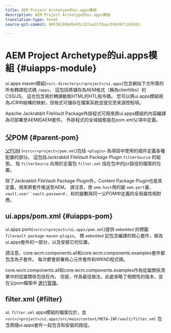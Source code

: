 ```yaml
---
title: AEM Project Archetype的ui.apps模組
description: AEM Project Archetype的ui.apps模組
translation-type: tm+mt
source-git-commit: 945381996db443c227aa31f0aacb963071165681

---
```



# AEM Project Archetype的ui.apps模組 {#uiapps-module}

ui.apps maven模組(`<src-directory>/<project>/ui.apps`)包含網站下方所需的所有轉譯程式碼 `/apps`。 這包括將儲存為AEM格式（稱為clientlibs）的CSS/JS。 這也包含用於轉譯動態HTML的HTL指令碼。 您可以將ui.apps模組視為JCR中結構的映射，但格式可儲存在檔案系統並提交至來源控制項。

Apache Jackrabbit FileVault Package外掛程式可用來將ui.apps模組的內容編譯為可部署至AEM的AEM套件。 外掛程式的全域組態是在pom.xml父項中定義。

## 父POM {#parent-pom}

[父POM](overview.md#parent-pom) (`<src>/<project>/pom.xml`)包括 `<plugin>` 為項目中使用的插件定義各種配置的部分。 這包括Jackrabbit FileVault Package Plugin `filterSource` 的組態。 指 `filterSource` 向用於定義包 `filter.xml` 括在包中的jcr路徑的檔案的位置。

除了Jackrabbit FileVault Package Plugin外，Content Package Plugin也是其定義，用來將套件推送至AEM。 請注意，使 `aem.host`用的變 `aem.port`量、 `vault.user``vault.password` 、和的變數與同一父POM中定義的全局屬性相對應。

## ui.apps/pom.xml {#uiapps-pom}

ui.apps pom(`<src>/<project>/ui.apps/pom.xml`)提供 `embedded` 的標籤 `filevault-package-maven-plugin`。 標 `embedded` 記包含編譯的核心套件，做為ui.apps套件的一部分，以及安裝它的位置。

請注意，core.wcm.components.all和core.wcm.components.examples套件都包含為子套件。 每次都會部署核心元件套件和WKND程式碼。

core.wcm.components.all和core.wcm.components.examples作為從屬關係清單中的從屬關係包括在內。 但是，作為最佳做法，此處省略了相關性的版本，並在父pom檔案中 [進行管理](overview.md#core-components)。

## filter.xml {#filter}

ui. `filter.xml` apps模組的檔案位於，並 `<src>/<project>/ui.apps/src/main/content/META-INF/vault/filter.xml` 包含將隨ui.apps套件一起包含和安裝的路徑。
